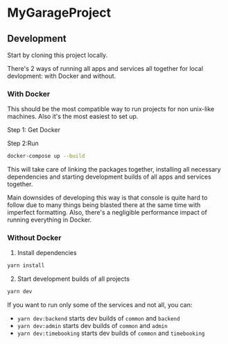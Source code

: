 # MyGarageProject

## Development

Start by cloning this project locally.

There's 2 ways of running all apps and services all together for local devlopment: with Docker and without.

### With Docker

This should be the most compatible way to run projects for non unix-like machines. Also it's the most easiest to set up.

Step 1: Get Docker

Step 2:Run

```sh
docker-compose up --build
```

This will take care of linking the packages together, installing all necessary dependencies and starting development builds of all apps and services together.

Main downsides of developing this way is that console is quite hard to follow due to many things being blasted there at the same time with imperfect formatting. Also, there's a negligible performance impact of running everything in Docker.

### Without Docker

1. Install dependencies

```sh
yarn install
```

2. Start development builds of all projects

```sh
yarn dev
```

If you want to run only some of the services and not all, you can:

- `yarn dev:backend` starts dev builds of `common` and `backend`
- `yarn dev:admin` starts dev builds of `common` and `admin`
- `yarn dev:timebooking` starts dev builds of `common` and `timebooking`

